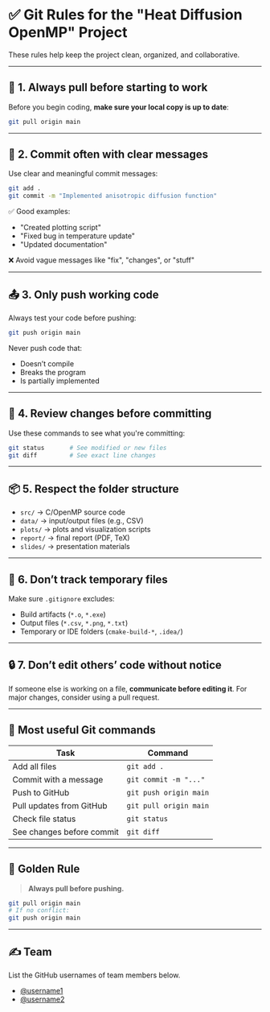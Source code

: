 # ✅ Git Rules for the "Heat Diffusion OpenMP" Project

These rules help keep the project clean, organized, and collaborative.

---

## 🔁 1. Always pull before starting to work

Before you begin coding, **make sure your local copy is up to date**:

```bash
git pull origin main
```

---

## 🧹 2. Commit often with clear messages

Use clear and meaningful commit messages:

```bash
git add .
git commit -m "Implemented anisotropic diffusion function"
```

✅ Good examples:
- "Created plotting script"
- "Fixed bug in temperature update"
- "Updated documentation"

❌ Avoid vague messages like "fix", "changes", or "stuff"

---

## 📤 3. Only push working code

Always test your code before pushing:

```bash
git push origin main
```

Never push code that:
- Doesn’t compile
- Breaks the program
- Is partially implemented

---

## 👀 4. Review changes before committing

Use these commands to see what you're committing:

```bash
git status       # See modified or new files
git diff         # See exact line changes
```

---

## 📦 5. Respect the folder structure

- `src/` → C/OpenMP source code
- `data/` → input/output files (e.g., CSV)
- `plots/` → plots and visualization scripts
- `report/` → final report (PDF, TeX)
- `slides/` → presentation materials

---

## 🚫 6. Don’t track temporary files

Make sure `.gitignore` excludes:
- Build artifacts (`*.o`, `*.exe`)
- Output files (`*.csv`, `*.png`, `*.txt`)
- Temporary or IDE folders (`cmake-build-*`, `.idea/`)

---

## 🔒 7. Don’t edit others’ code without notice

If someone else is working on a file, **communicate before editing it**. For major changes, consider using a pull request.

---

## 🧩 Most useful Git commands

| Task                          | Command                  |
|-------------------------------|--------------------------|
| Add all files                 | `git add .`              |
| Commit with a message         | `git commit -m "..."`    |
| Push to GitHub                | `git push origin main`   |
| Pull updates from GitHub      | `git pull origin main`   |
| Check file status             | `git status`             |
| See changes before commit     | `git diff`               |

---

## 🔁 Golden Rule

> **Always pull before pushing.**

```bash
git pull origin main
# If no conflict:
git push origin main
```

---

## ✍️ Team

List the GitHub usernames of team members below.

- [@username1](https://github.com/username1)
- [@username2](https://github.com/username2)
